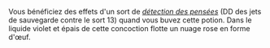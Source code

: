 Vous bénéficiez des effets d'un sort de [_détection des pensées_](/grimoire/detection-des-pensees/) (DD des jets de sauvegarde contre le sort 13) quand vous buvez cette potion. Dans le liquide violet et épais de cette concoction flotte un nuage rose en forme d'œuf.
